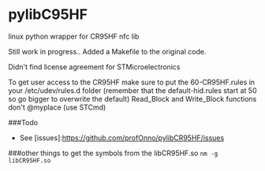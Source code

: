 # pylibC95HF
linux python wrapper for CR95HF nfc lib

Still work in progress..
Added a Makefile to the original code.

Didn't find license agreement for STMicroelectronics

To get user access to the CR95HF make sure to put the 60-CR95HF.rules in your /etc/udev/rules.d folder
(remember that the default-hid.rules start at 50 so go bigger to overwrite the default)
Read_Block and Write_Block functions don't @myplace (use STCmd)

###Todo
- See [issues]:https://github.com/profOnno/pylibCR95HF/issues

###other things
to get the symbols from the libCR95HF.so
`nm -g libCR95HF.so`

